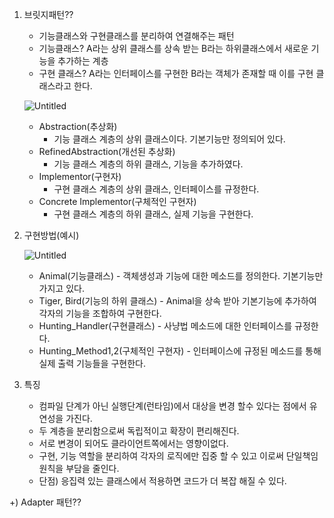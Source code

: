1. 브릿지패턴??
    - 기능클래스와 구현클래스를 분리하여 연결해주는 패턴
    - 기능클래스? A라는 상위 클래스를 상속 받는 B라는 하위클래스에서 새로운 기능을 추가하는 계층
    - 구현 클래스? A라는 인터페이스를 구현한 B라는 객체가 존재할 때 이를 구현 클래스라고 한다.

   ![Untitled](https://s3-us-west-2.amazonaws.com/secure.notion-static.com/c59143c6-b25e-499f-871f-d5272e82616d/Untitled.png)

    - Abstraction(추상화)
        - 기능 클래스 계층의 상위 클래스이다. 기본기능만 정의되어 있다.
    - RefinedAbstraction(개선된 추상화)
        - 기능 클래스 계층의 하위 클래스, 기능을 추가하였다.
    - Implementor(구현자)
        - 구현 클래스 계층의 상위 클래스, 인터페이스를 규정한다.
    - Concrete Implementor(구체적인 구현자)
        - 구현 클래스 계층의 하위 클래스, 실제 기능을 구현한다.

2. 구현방법(예시)

   ![Untitled](https://s3-us-west-2.amazonaws.com/secure.notion-static.com/26700569-6102-4957-865a-2ca7f906de9a/Untitled.png)

    - Animal(기능클래스) - 객체생성과 기능에 대한 메소드를 정의한다. 기본기능만 가지고 있다.
    - Tiger, Bird(기능의 하위 클래스) - Animal을 상속 받아 기본기능에 추가하여 각자의 기능을 조합하여 구현한다.
    - Hunting_Handler(구현클래스) - 사냥법 메소드에 대한 인터페이스를 규정한다.
    - Hunting_Method1,2(구체적인 구현자) - 인터페이스에 규정된 메소드를 통해 실제 출력 기능들을 구현한다.

3. 특징
    - 컴파일 단계가 아닌 실행단계(런타임)에서 대상을 변경 할수 있다는 점에서 유연성을 가진다.
    - 두 계층을 분리함으로써 독립적이고 확장이 편리해진다.
    - 서로 변경이 되어도 클라이언트쪽에서는 영향이없다.
    - 구현, 기능 역할을 분리하여 각자의 로직에만 집중 할 수 있고 이로써 단일책임 원칙을 부담을 줄인다.
    - 단점) 응집력 있는 클래스에서 적용하면 코드가 더 복잡 해질 수 있다.


+) Adapter 패턴??
